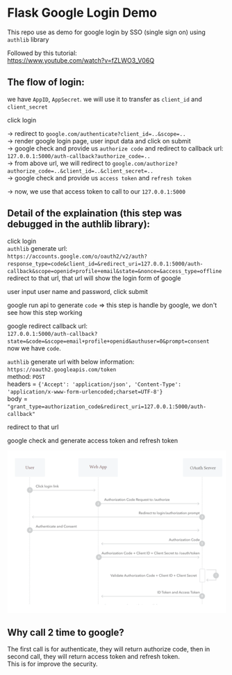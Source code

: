 # Flask Google Login Demo

This repo use as demo for google login by SSO (single sign on) using `authlib` library

Followed by this tutorial:<br>
https://www.youtube.com/watch?v=fZLWO3_V06Q

## The flow of login:
we have `AppID`, `AppSecret`. we will use it to transfer as `client_id` and `client_secret`

click login

-> redirect to `google.com/authenticate?client_id=..&scope=..`<br>
-> render google login page, user input data and click on submit<br>
-> google check and provide us `authorize code` and redirect to callback url: `127.0.0.1:5000/auth-callback?authorize_code=..`<br>
-> from above url, we will redirect to `google.com/authorize?authorize_code=..&client_id=..&client_secret=..`<br>
-> google check and provide us `access token` and `refresh token`<br>

-> now, we use that access token to call to our `127.0.0.1:5000`

## Detail of the explaination (this step was debugged in the authlib library):

click login<br>
`authlib` generate url:<br>
`https://accounts.google.com/o/oauth2/v2/auth?response_type=code&client_id=&redirect_uri=127.0.0.1:5000/auth-callback&scope=openid+profile+email&state=&nonce=&access_type=offline`
<br>redirect to that url, that url will show the login form of google

user input user name and password, click submit

google run api to generate `code` => this step is handle by google, we don't see how this step working

google redirect callback url:<br>
`127.0.0.1:5000/auth-callback?state=&code=&scope=email+profile+openid&authuser=0&prompt=consent`
<br>now we have `code`.

`authlib` generate url with below information:<br>
`https://oauth2.googleapis.com/token`
<br>method: `POST`
<br>headers = `{'Accept': 'application/json', 'Content-Type': 'application/x-www-form-urlencoded;charset=UTF-8'}`
<br>body = `"grant_type=authorization_code&redirect_uri=127.0.0.1:5000/auth-callback"`

redirect to that url

google check and generate access token and refresh token

![flow.png](flow.png)

## Why call 2 time to google?

The first call is for authenticate, they will return authorize code, then in second call, they will return access token and refresh token.<br>
This is for improve the security.